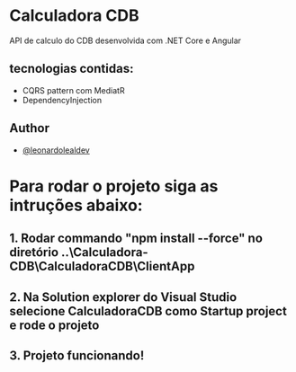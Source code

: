# Calculadora CDB

API de calculo do CDB desenvolvida com .NET Core e Angular

## tecnologias contidas:

- CQRS pattern com MediatR
- DependencyInjection

## Author

- [@leonardolealdev](https://github.com/leonardolealdev)

# Para rodar o projeto siga as intruções abaixo:

## 1. Rodar commando "npm install --force" no diretório ..\Calculadora-CDB\CalculadoraCDB\ClientApp

## 2. Na Solution explorer do Visual Studio selecione CalculadoraCDB como Startup project e rode o projeto

## 3. Projeto funcionando!
